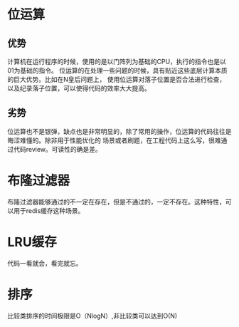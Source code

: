 # 位运算
## 优势
计算机在运行程序的时候，使用的是以门阵列为基础的CPU，执行的指令也是以01为基础的指令。
位运算的在处理一些问题的时候，具有贴近这些底层计算本质的巨大优势。比如在N皇后问题上，
使用位运算对落子位置是否合法进行检查，以及纪录落子位置，可以使得代码的效率大大提高。

## 劣势
位运算也不是银弹，缺点也是非常明显的，除了常用的操作，位运算的代码往往是晦涩难懂的。除非用于性能优化的
场景或者刷题，在工程代码上这么写，很难通过代码review。可读性的确是差。

# 布隆过滤器

布隆过滤器能够通过的不一定在存在，但是不通过的，一定不存在。这种特性，可以用于redis缓存这种场景。


# LRU缓存

代码一看就会，看完就忘。

# 排序

比较类排序的时间极限是O（NlogN）,非比较类可以达到O(N)